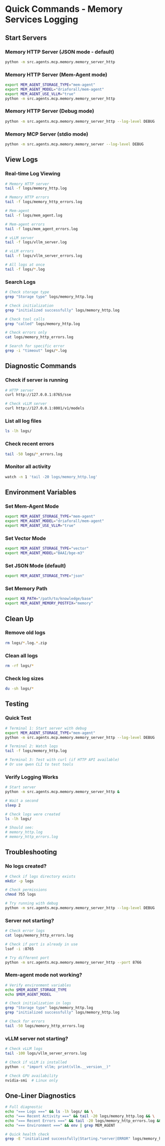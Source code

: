 # Quick Commands - Memory Services Logging

## Start Servers

### Memory HTTP Server (JSON mode - default)
```bash
python -m src.agents.mcp.memory.memory_server_http
```

### Memory HTTP Server (Mem-Agent mode)
```bash
export MEM_AGENT_STORAGE_TYPE="mem-agent"
export MEM_AGENT_MODEL="driaforall/mem-agent"
export MEM_AGENT_USE_VLLM="true"
python -m src.agents.mcp.memory.memory_server_http
```

### Memory HTTP Server (Debug mode)
```bash
python -m src.agents.mcp.memory.memory_server_http --log-level DEBUG
```

### Memory MCP Server (stdio mode)
```bash
python -m src.agents.mcp.memory.memory_server --log-level DEBUG
```

## View Logs

### Real-time Log Viewing
```bash
# Memory HTTP server
tail -f logs/memory_http.log

# Memory HTTP errors
tail -f logs/memory_http_errors.log

# Mem-agent
tail -f logs/mem_agent.log

# Mem-agent errors
tail -f logs/mem_agent_errors.log

# vLLM server
tail -f logs/vllm_server.log

# vLLM errors
tail -f logs/vllm_server_errors.log

# All logs at once
tail -f logs/*.log
```

### Search Logs
```bash
# Check storage type
grep "Storage type" logs/memory_http.log

# Check initialization
grep "initialized successfully" logs/memory_http.log

# Check tool calls
grep "called" logs/memory_http.log

# Check errors only
cat logs/memory_http_errors.log

# Search for specific error
grep -i "timeout" logs/*.log
```

## Diagnostic Commands

### Check if server is running
```bash
# HTTP server
curl http://127.0.0.1:8765/sse

# Check vLLM server
curl http://127.0.0.1:8001/v1/models
```

### List all log files
```bash
ls -lh logs/
```

### Check recent errors
```bash
tail -50 logs/*_errors.log
```

### Monitor all activity
```bash
watch -n 1 'tail -20 logs/memory_http.log'
```

## Environment Variables

### Set Mem-Agent Mode
```bash
export MEM_AGENT_STORAGE_TYPE="mem-agent"
export MEM_AGENT_MODEL="driaforall/mem-agent"
export MEM_AGENT_USE_VLLM="true"
```

### Set Vector Mode
```bash
export MEM_AGENT_STORAGE_TYPE="vector"
export MEM_AGENT_MODEL="BAAI/bge-m3"
```

### Set JSON Mode (default)
```bash
export MEM_AGENT_STORAGE_TYPE="json"
```

### Set Memory Path
```bash
export KB_PATH="/path/to/knowledge/base"
export MEM_AGENT_MEMORY_POSTFIX="memory"
```

## Clean Up

### Remove old logs
```bash
rm logs/*.log.*.zip
```

### Clean all logs
```bash
rm -rf logs/*
```

### Check log sizes
```bash
du -sh logs/*
```

## Testing

### Quick Test
```bash
# Terminal 1: Start server with debug
export MEM_AGENT_STORAGE_TYPE="mem-agent"
python -m src.agents.mcp.memory.memory_server_http --log-level DEBUG

# Terminal 2: Watch logs
tail -f logs/memory_http.log

# Terminal 3: Test with curl (if HTTP API available)
# Or use qwen CLI to test tools
```

### Verify Logging Works
```bash
# Start server
python -m src.agents.mcp.memory.memory_server_http &

# Wait a second
sleep 2

# Check logs were created
ls -lh logs/

# Should see:
# memory_http.log
# memory_http_errors.log
```

## Troubleshooting

### No logs created?
```bash
# Check if logs directory exists
mkdir -p logs

# Check permissions
chmod 755 logs

# Try running with debug
python -m src.agents.mcp.memory.memory_server_http --log-level DEBUG
```

### Server not starting?
```bash
# Check error logs
cat logs/memory_http_errors.log

# Check if port is already in use
lsof -i :8765

# Try different port
python -m src.agents.mcp.memory.memory_server_http --port 8766
```

### Mem-agent mode not working?
```bash
# Verify environment variables
echo $MEM_AGENT_STORAGE_TYPE
echo $MEM_AGENT_MODEL

# Check initialization in logs
grep "Storage type" logs/memory_http.log
grep "initialized successfully" logs/memory_http.log

# Check for errors
tail -50 logs/memory_http_errors.log
```

### vLLM server not starting?
```bash
# Check vLLM logs
tail -100 logs/vllm_server_errors.log

# Check if vLLM is installed
python -c "import vllm; print(vllm.__version__)"

# Check GPU availability
nvidia-smi  # Linux only
```

## One-Liner Diagnostics

```bash
# Full diagnostic
echo "=== Logs ===" && ls -lh logs/ && \
echo "=== Recent Activity ===" && tail -20 logs/memory_http.log && \
echo "=== Recent Errors ===" && tail -20 logs/memory_http_errors.log && \
echo "=== Environment ===" && env | grep MEM_AGENT

# Quick health check
grep -E "initialized successfully|Starting.*server|ERROR" logs/memory_http.log | tail -10
```
